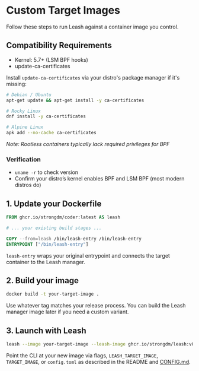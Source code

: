 # Custom Target Images

Follow these steps to run Leash against a container image you control.

## Compatibility Requirements

- Kernel: 5.7+ (LSM BPF hooks)
- update-ca-certificates

Install `update-ca-certificates` via your distro's package manager if it's missing:

```sh
# Debian / Ubuntu
apt-get update && apt-get install -y ca-certificates

# Rocky Linux
dnf install -y ca-certificates

# Alpine Linux
apk add --no-cache ca-certificates
```

*Note: Rootless containers typically lack required privileges for BPF*

### Verification

- `uname -r` to check version
- Confirm your distro’s kernel enables BPF and LSM BPF (most modern distros do)

## 1. Update your Dockerfile

```Dockerfile
FROM ghcr.io/strongdm/coder:latest AS leash

# ... your existing build stages ...

COPY --from=leash /bin/leash-entry /bin/leash-entry
ENTRYPOINT ["/bin/leash-entry"]
```

`leash-entry` wraps your original entrypoint and connects the target container to the Leash manager.

## 2. Build your image

```sh
docker build -t your-target-image .
```

Use whatever tag matches your release process. You can build the Leash manager image later if you need a custom variant.

## 3. Launch with Leash

```sh
leash --image your-target-image --leash-image ghcr.io/strongdm/leash:v0.0.1
```

Point the CLI at your new image via flags, `LEASH_TARGET_IMAGE`, `TARGET_IMAGE`, or `config.toml` as described in the README and [CONFIG.md](CONFIG.md).
